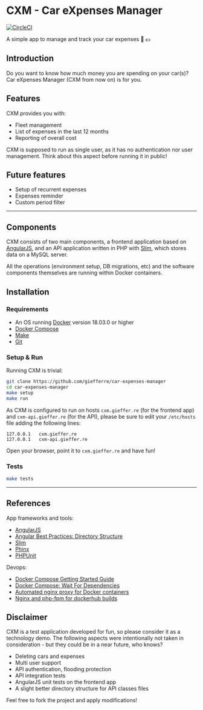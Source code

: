 # CXM - Car eXpenses Manager

[![CircleCI](https://circleci.com/gh/giefferre/car-expenses-manager.svg?style=svg)](https://circleci.com/gh/giefferre/car-expenses-manager)

A simple app to manage and track your car expenses 🚗 💵

## Introduction

Do you want to know how much money you are spending on your car(s)?
Car eXpenses Manager (CXM from now on) is for you.

## Features

CXM provides you with:

- Fleet management
- List of expenses in the last 12 months
- Reporting of overall cost

CXM is supposed to run as single user, as it has no authentication nor user management.
Think about this aspect before running it in public!

## Future features

- Setup of recurrent expenses
- Expenses reminder
- Custom period filter

---

## Components

CXM consists of two main components, a frontend application based on [AngularJS](https://docs.angularjs.org/api), and an API application written in PHP with [Slim](https://www.slimframework.com/), which stores data on a MySQL server.

All the operations (environment setup, DB migrations, etc) and the software components themselves are running within Docker containers.

## Installation

### Requirements

- An OS running [Docker](http://docker.io/) version 18.03.0 or higher
- [Docker Compose](https://docs.docker.com/compose/install/)
- [Make](https://www.gnu.org/software/make/)
- [Git](https://git-scm.com/)

### Setup & Run

Running CXM is trivial:

```bash
git clone https://github.com/giefferre/car-expenses-manager
cd car-expenses-manager
make setup
make run
```

As CXM is configured to run on hosts `cxm.gieffer.re` (for the frontend app) and `cxm-api.gieffer.re` (for the API), please be sure to edit your `/etc/hosts` file adding the following lines:

    127.0.0.1   cxm.gieffer.re
    127.0.0.1   cxm-api.gieffer.re

Open your browser, point it to `cxm.gieffer.re` and have fun!

### Tests

```bash
make tests
```

---

## References

App frameworks and tools:

- [AngularJS](https://docs.angularjs.org/api)
- [Angular Best Practices: Directory Structure](https://scotch.io/tutorials/angularjs-best-practices-directory-structure)
- [Slim](https://www.slimframework.com/)
- [Phinx](https://phinx.org/)
- [PHPUnit](https://phpunit.de/)

Devops:

- [Docker Compose Getting Started Guide](https://docs.docker.com/compose/gettingstarted/)
- [Docker Compose: Wait For Dependencies](https://8thlight.com/blog/dariusz-pasciak/2016/10/17/docker-compose-wait-for-dependencies.html)
- [Automated nginx proxy for Docker containers](https://github.com/jwilder/nginx-proxy)
- [Nginx and php-fpm for dockerhub builds](https://hub.docker.com/r/richarvey/nginx-php-fpm/)

## Disclaimer

CXM is a test application developed for fun, so please consider it as a technology demo.
The following aspects were intentionally not taken in consideration - but they could be in a near future, who knows?

- Deleting cars and expenses
- Multi user support
- API authentication, flooding protection
- API integration tests
- AngularJS unit tests on the frontend app
- A slight better directory structure for API classes files

Feel free to fork the project and apply modifications!